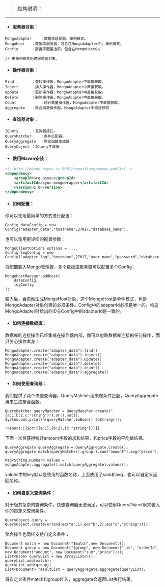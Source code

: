 >### **结构说明：**
---
- #### **服务器对象：**
```text
MongoAdapter    ：数据库适配器，单例模式。
MongoHost	：数据库服务器，包含在MongoAdapter中，单例模式。
Config		：数据库配置选项，包含在MongoHost中。

// 用单例模式创建服务器对象。
```
- #### **操作器对象：**
```text
Find		：查找操作器，MongoAdapter中直接获取。
Insert		：插入操作器，MongoAdapter中直接获取。
Update		：更新操作器，MongoAdapter中直接获取。
Delete		：删除操作器，MongoAdapter中直接获取。
Count       	：统计数量操作器，MongoAdapter中直接获取。
Aggregate	：聚合函数操作器，MongoAdapter中直接获取 
```
- #### **查询器对象：**
```text
IQuery		：查询器接口。
QueryMatcher	：条件匹配器。
QueryAggregate	：聚合函数生成器
QueryObject	：IQuery生成器
```
- #### **使用Maven安装：**
```xml
<!--http://maven.asyou.cc:8081/repository/maven-public/-->  
<dependency>  
    <groupId>org.asyou</groupId>  
    <artifactId>asyou-mongowrapper</artifactId>  
    <version>1.0</version>  
</dependency>  
```

- #### **如何配置：**

你可以使用最简单的方式进行配置：
```text
Config dataConfig = new Config("adapter_data","hostname",27017,"database_name");
```
也可以使用更详细的配置参数：
```text
MongoClientOptions options = ....
Config logConfig = new Config("adapter_log","hostname",27017,"user_name","password","database_name",options);
```
将配置装入Mongo管理器，多个数据库服务器可以配置多个Config：  
```text
MongoHostManager.addHost(
    dataConfig,
    logConfig
);
```

装入后，会自动生成MongoHost对象，这个MongoHost是单例模式，也是MongoAdapter对象创建的必须条件。Config中的adapterId必须是唯一的，构造MongoAdapter时给出的ID与Config中的adapterId是一致的。

- #### **如何连接数据库：**
数据库的连接操作已经集成在操作器内部，你可以忽略数据库连接的任何操作，而只关心操作本身：
```text
MongoAdapter.create("adapter_data").find()
MongoAdapter.create("adapter_data").insert()
MongoAdapter.create("adapter_data").update()
MongoAdapter.create("adapter_data").delete()
MongoAdapter.create("adapter_data").count()
MongoAdapter.create("adapter_data").aggregate()
```

- #### **如何使用查询器：**

我们提供了两个快速查询器，QueryMatcher用来做条件匹配，QueryAggregate用来生成聚合函数。
```text
QueryMatcher queryMatcher = QueryMatcher.create("{a:1,b:2,c:'string'}").or().not();
System.out.println(queryMatcher.toBson().toString());

->{$not:[{$or:[{a:1},{b:2},{c:"string"}]}]}
```
下面一次性获得统计amount字段的求和结果，和price字段的平均值结果。
```text
QueryAggregate queryAggregate = QueryAggregate.create();
queryAggregate.match(queryMatcher).group().sum("amount").avg("price");

Map<String,Number> values = mongoAdapter.aggregate().match(queryAggregate).values();
```
values中的key默认是使用的函数名称，上面使用了sum和avg，也可以自定义返回名称。

- #### **如何自定义查询条件：**
对于极其复杂的查询条件，快速查询器无法满足，可以使用QueryObject用来装入你的自定义查询条件。
```text
QueryObject query = QueryObject.create(or(and(eq("a",1),eq("b",2),eq("c","string"))));
```
聚合操作也同样支持自定义条件：
```text
Document match = new Documnet("$match",new Document());
Document group = new Document("$group", new Document("_id", "orderId", new Document("amount", new Document("sum","price"))));
List<Bson> queryList = new ArrayList<>();
queryList.add(match);
queryList.add(group);
List<Document> resultList = queryAggregate.aggregate(queryList);
```
将自定义条件match和group传入，aggregate会返回List<Document>执行结果。
